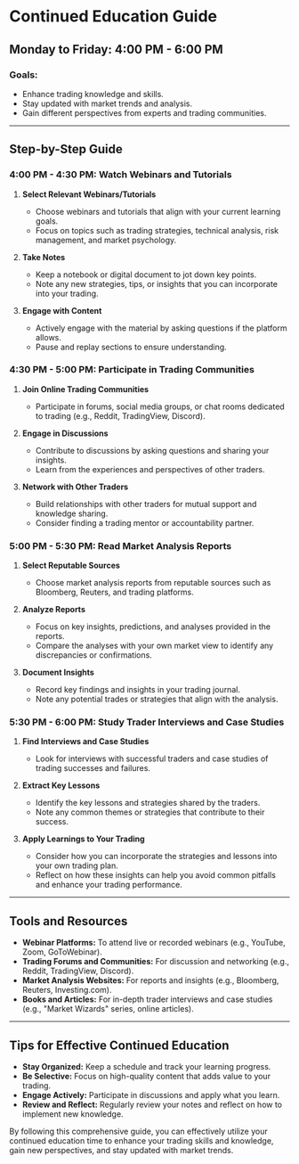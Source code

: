 ﻿# Continued Education Guide

## Monday to Friday: 4:00 PM - 6:00 PM

### Goals:
- Enhance trading knowledge and skills.
- Stay updated with market trends and analysis.
- Gain different perspectives from experts and trading communities.

---

## Step-by-Step Guide

### 4:00 PM - 4:30 PM: Watch Webinars and Tutorials
1. **Select Relevant Webinars/Tutorials**
   - Choose webinars and tutorials that align with your current learning goals.
   - Focus on topics such as trading strategies, technical analysis, risk management, and market psychology.

2. **Take Notes**
   - Keep a notebook or digital document to jot down key points.
   - Note any new strategies, tips, or insights that you can incorporate into your trading.

3. **Engage with Content**
   - Actively engage with the material by asking questions if the platform allows.
   - Pause and replay sections to ensure understanding.

### 4:30 PM - 5:00 PM: Participate in Trading Communities
1. **Join Online Trading Communities**
   - Participate in forums, social media groups, or chat rooms dedicated to trading (e.g., Reddit, TradingView, Discord).

2. **Engage in Discussions**
   - Contribute to discussions by asking questions and sharing your insights.
   - Learn from the experiences and perspectives of other traders.

3. **Network with Other Traders**
   - Build relationships with other traders for mutual support and knowledge sharing.
   - Consider finding a trading mentor or accountability partner.

### 5:00 PM - 5:30 PM: Read Market Analysis Reports
1. **Select Reputable Sources**
   - Choose market analysis reports from reputable sources such as Bloomberg, Reuters, and trading platforms.

2. **Analyze Reports**
   - Focus on key insights, predictions, and analyses provided in the reports.
   - Compare the analyses with your own market view to identify any discrepancies or confirmations.

3. **Document Insights**
   - Record key findings and insights in your trading journal.
   - Note any potential trades or strategies that align with the analysis.

### 5:30 PM - 6:00 PM: Study Trader Interviews and Case Studies
1. **Find Interviews and Case Studies**
   - Look for interviews with successful traders and case studies of trading successes and failures.

2. **Extract Key Lessons**
   - Identify the key lessons and strategies shared by the traders.
   - Note any common themes or strategies that contribute to their success.

3. **Apply Learnings to Your Trading**
   - Consider how you can incorporate the strategies and lessons into your own trading plan.
   - Reflect on how these insights can help you avoid common pitfalls and enhance your trading performance.

---

## Tools and Resources
- **Webinar Platforms:** To attend live or recorded webinars (e.g., YouTube, Zoom, GoToWebinar).
- **Trading Forums and Communities:** For discussion and networking (e.g., Reddit, TradingView, Discord).
- **Market Analysis Websites:** For reports and insights (e.g., Bloomberg, Reuters, Investing.com).
- **Books and Articles:** For in-depth trader interviews and case studies (e.g., "Market Wizards" series, online articles).

---

## Tips for Effective Continued Education
- **Stay Organized:** Keep a schedule and track your learning progress.
- **Be Selective:** Focus on high-quality content that adds value to your trading.
- **Engage Actively:** Participate in discussions and apply what you learn.
- **Review and Reflect:** Regularly review your notes and reflect on how to implement new knowledge.

By following this comprehensive guide, you can effectively utilize your continued education time to enhance your trading skills and knowledge, gain new perspectives, and stay updated with market trends.

